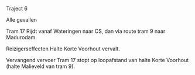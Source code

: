 Traject 6

Alle gevallen

Tram 17
Rijdt vanaf Wateringen naar CS, dan via route tram 9 naar Madurodam.

Reizigerseffecten
Halte Korte Voorhout vervalt.

Vervangend vervoer
Tram 17 stopt op loopafstand van halte Korte Voorhout (halte Malieveld van tram 9).
